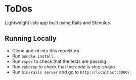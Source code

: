 # ToDos

Lightweight lists app built using Rails and Stimulus.

## Running Locally

* Clone and `cd` into this repository.
* Run `bundle install`.
* Run `rspec` to check that the tests are passing.
* Run `rubocop` to check that the code is ship-shape.
* Run `bin/rails server` and go to `http://localhost:3000/`.
